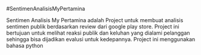 #SentimenAnalisisMyPertamina

Sentimen Analisis My Pertamina adalah Project untuk membuat analisis sentimen publik berdasarkan review dari google play store. Project ini bertujuan untuk melihat reaksi publik dan keluhan yang dialami pelanggan sehingga bisa dijadikan evalusi untuk kedepannya. Project ini menggunakan bahasa python
